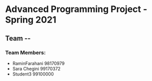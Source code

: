 # Advanced Programming Project - Spring 2021
## Team --

### Team Members:
- RaminFarahani 98170979
- Sara Chegini 99170372
- Student3 99100000
